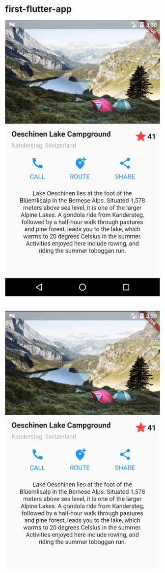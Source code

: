# first-flutter-app

<p align="center">
  <img src="https://github.com/alperkaya0/first-flutter-app/blob/main/Screenshot_1628479822.png">
</p>

<br>

<p align="center">
  <img src="https://github.com/alperkaya0/first-flutter-app/blob/main/first_app.png">
</p> 
